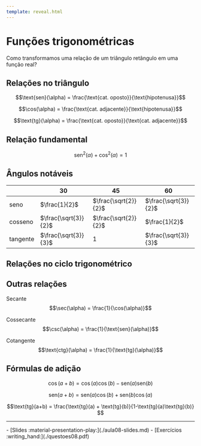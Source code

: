 ```yaml
---
template: reveal.html
---
```

# Funções trigonométricas

Como transformamos uma relação de um triângulo retângulo em uma função real?

## Relações no triângulo

$$\text{sen}(\alpha) = \frac{\text{cat. oposto}}{\text{hipotenusa}}$$

$$\cos(\alpha) = \frac{\text{cat. adjacente}}{\text{hipotenusa}}$$


$$\text{tg}(\alpha) = \frac{\text{cat. oposto}}{\text{cat. adjacente}}$$

## Relação fundamental

$$\text{sen}^2(\alpha) + \cos^2(\alpha) = 1 $$

## Ângulos notáveis

| |30|45|60|
|-|-|-|-|
|seno | $\frac{1}{2}$ | $\frac{\sqrt{2}}{2}$ | $\frac{\sqrt{3}}{2}$ |
| cosseno | $\frac{\sqrt{3}}{2}$ | $\frac{\sqrt{2}}{2}$ | $\frac{1}{2}$ |
| tangente | $\frac{\sqrt{3}}{3}$ | $1$ | $\frac{\sqrt{3}}{3}$ |

## Relações no ciclo trigonométrico

## Outras relações

Secante $$\sec(\alpha) = \frac{1}{\cos(\alpha)}$$

Cossecante $$\csc(\alpha) = \frac{1}{\text{sen}(\alpha)}$$

Cotangente $$\text{ctg}(\alpha) = \frac{1}{\text{tg}(\alpha)}$$

## Fórmulas de adição 

$$\cos(a+b) = \cos(a)\cos(b) - \text{sen}(a)\text{sen}(b)$$

$$\text{sen}(a+b) = \text{sen}(a)\cos(b) + \text{sen}(b)\cos(a)$$

$$\text{tg}(a+b) = \frac{\text{tg}(a) + \text{tg}(b)}{1-\text{tg}(a)\text{tg}(b)} $$


---

<div class="grid cards" markdown>
 - [Slides :material-presentation-play:](./aula08-slides.md)
 - [Exercícios :writing_hand:](./questoes08.pdf)
</div>
